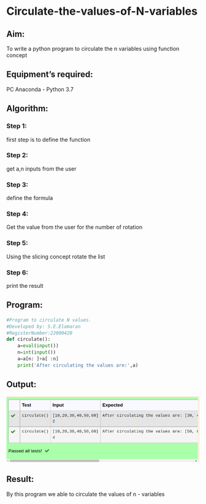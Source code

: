 # Circulate-the-values-of-N-variables
## Aim:
To write a python program to circulate the n variables using function concept
## Equipment’s required:
PC
Anaconda - Python 3.7
## Algorithm: 
### Step 1: 
first step is to define the function
### Step 2: 
get a,n inputs from the user
### Step 3: 
define the formula
### Step 4: 
Get the value from the user for the number of rotation
### Step 5:
Using the slicing concept rotate the list
### Step 6:
print the result

## Program:
```python
#Program to circulate N values.
#Developed by: S.E.Elamaran
#RegisterNumber:22000420
def circulate():
    a=eval(input())
    n=int(input())
    a=a[n: ]+a[ :n]
    print('After circulating the values are:',a)
```    


## Output:
![output](5d.png)

## Result:
By this program we able to circulate the values of n - variables
